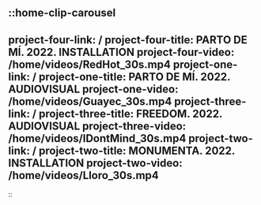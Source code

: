 ::home-clip-carousel
---
project-four-link: /
project-four-title: PARTO DE MÍ. 2022. INSTALLATION
project-four-video: /home/videos/RedHot_30s.mp4
project-one-link: /
project-one-title: PARTO DE MÍ. 2022. AUDIOVISUAL
project-one-video: /home/videos/Guayec_30s.mp4
project-three-link: /
project-three-title: FREEDOM. 2022. AUDIOVISUAL
project-three-video: /home/videos/IDontMind_30s.mp4
project-two-link: /
project-two-title: MONUMENTA. 2022. INSTALLATION
project-two-video: /home/videos/Lloro_30s.mp4
---
::